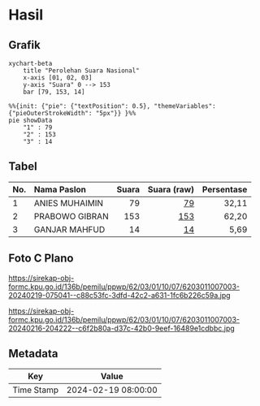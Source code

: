 # Hasil

## Grafik

```mermaid
xychart-beta
    title "Perolehan Suara Nasional"
    x-axis [01, 02, 03]
    y-axis "Suara" 0 --> 153
    bar [79, 153, 14]
```

```mermaid
%%{init: {"pie": {"textPosition": 0.5}, "themeVariables": {"pieOuterStrokeWidth": "5px"}} }%%
pie showData
    "1" : 79
    "2" : 153
    "3" : 14
```

## Tabel

| No. | Nama Paslon    | Suara | Suara (raw) | Persentase |
|:--- |:-------------- | -----:| -----------:| ----------:|
| 1   | ANIES MUHAIMIN | 79    | [79][p-1]   | 32,11      |
| 2   | PRABOWO GIBRAN | 153   | [153][p-2]  | 62,20      |
| 3   | GANJAR MAHFUD  | 14    | [14][p-3]   | 5,69       |


[p-1]: https://github.com/gigit-pemilu/pemilu-2024/blob/main/pilpres/hitung-suara/sub/62-kalimantan-tengah/sub/03-kapuas/sub/01-selat/sub/1007-selat-hilir/sub/003-tps/sub/paslon-1.txt
[p-2]: https://github.com/gigit-pemilu/pemilu-2024/blob/main/pilpres/hitung-suara/sub/62-kalimantan-tengah/sub/03-kapuas/sub/01-selat/sub/1007-selat-hilir/sub/003-tps/sub/paslon-2.txt
[p-3]: https://github.com/gigit-pemilu/pemilu-2024/blob/main/pilpres/hitung-suara/sub/62-kalimantan-tengah/sub/03-kapuas/sub/01-selat/sub/1007-selat-hilir/sub/003-tps/sub/paslon-3.txt

## Foto C Plano

https://sirekap-obj-formc.kpu.go.id/136b/pemilu/ppwp/62/03/01/10/07/6203011007003-20240219-075041--c88c53fc-3dfd-42c2-a631-1fc6b226c59a.jpg

https://sirekap-obj-formc.kpu.go.id/136b/pemilu/ppwp/62/03/01/10/07/6203011007003-20240216-204222--c6f2b80a-d37c-42b0-9eef-16489e1cdbbc.jpg


## Metadata

| Key        | Value               |
| ---------- | ------------------- |
| Time Stamp | 2024-02-19 08:00:00 |



